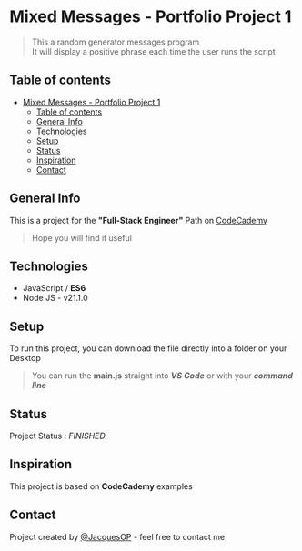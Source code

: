 # Mixed Messages - Portfolio Project 1

> This a random generator messages program <br>
> It will display a positive phrase each time the user runs the script

## Table of contents


- [Mixed Messages - Portfolio Project 1](#mixed-messages---portfolio-project-1)
  - [Table of contents](#table-of-contents)
  - [General Info](#general-info)
  - [Technologies](#technologies)
  - [Setup](#setup)
  - [Status](#status)
  - [Inspiration](#inspiration)
  - [Contact](#contact)

## General Info

This is a project for the **"Full-Stack Engineer"** Path on [CodeCademy](https://www.codecademy.com/learn)<br>
> Hope you will find it useful

## Technologies

* JavaScript / **ES6**
* Node JS - v21.1.0

## Setup

To run this project, you can download the file directly into a folder on your Desktop<br>
> You can run the **main.js** straight into _**VS Code**_ or with your _**command line**_

## Status

Project Status : _FINISHED_

## Inspiration

This project is based on **CodeCademy** examples

## Contact

Project created by [@JacquesOP](https://github.com/JacquesOP) - feel free to contact me
